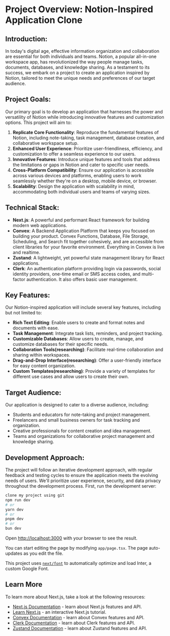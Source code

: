 # Project Overview: Notion-Inspired Application Clone

## Introduction:

In today's digital age, effective information organization and collaboration are essential for both individuals and teams. Notion, a popular all-in-one workspace app, has revolutionized the way people manage tasks, documents, databases, and knowledge sharing. As a testament to its success, we embark on a project to create an application inspired by Notion, tailored to meet the unique needs and preferences of our target audience.

## Project Goals:

Our primary goal is to develop an application that harnesses the power and versatility of Notion while introducing innovative features and customization options. This project will aim to:

1. **Replicate Core Functionality**: Reproduce the fundamental features of Notion, including note-taking, task management, database creation, and collaborative workspace setup.
2. **Enhanced User Experience**: Prioritize user-friendliness, efficiency, and customization to offer a seamless experience to our users.
3. **Innovative Features**: Introduce unique features and tools that address the limitations or gaps in Notion and cater to specific user needs.
4. **Cross-Platform Compatibility**: Ensure our application is accessible across various devices and platforms, enabling users to work seamlessly whether they're on a desktop, mobile device, or browser.
5. **Scalability**: Design the application with scalability in mind, accommodating both individual users and teams of varying sizes.

## Technical Stack:

- **Next.js**: A powerful and performant React framework for building modern web applications.
- **Convex**: A Backend Application Platform that keeps you focused on building your product. Convex Functions, Database, File Storage, Scheduling, and Search fit together cohesively, and are accessible from client libraries for your favorite environment. Everything in Convex is live and realtime.
- **Zustand**: A lightweight, yet powerful state management library for React applications.
- **Clerk**: An authentication platform providing login via passwords, social identity providers, one-time email or SMS access codes, and multi-factor authentication. It also offers basic user management.

## Key Features:

Our Notion-inspired application will include several key features, including but not limited to:

- **Rich Text Editing**: Enable users to create and format notes and documents with ease.
- **Task Management**: Integrate task lists, reminders, and project tracking.
- **Customizable Databases**: Allow users to create, manage, and customize databases for their specific needs.
- **Collaboration Tools(researching)**: Facilitate real-time collaboration and sharing within workspaces.
- **Drag-and-Drop Interface(researching)**: Offer a user-friendly interface for easy content organization.
- **Custom Templates(researching)**: Provide a variety of templates for different use cases and allow users to create their own.

## Target Audience:

Our application is designed to cater to a diverse audience, including:

- Students and educators for note-taking and project management.
- Freelancers and small business owners for task tracking and organization.
- Creative professionals for content creation and idea management.
- Teams and organizations for collaborative project management and knowledge sharing.

## Development Approach:

The project will follow an iterative development approach, with regular feedback and testing cycles to ensure the application meets the evolving needs of users. We'll prioritize user experience, security, and data privacy throughout the development process.
First, run the development server:

```bash
clone my project using git
npm run dev
# or
yarn dev
# or
pnpm dev
# or
bun dev
```

Open [http://localhost:3000](http://localhost:3000) with your browser to see the result.

You can start editing the page by modifying `app/page.tsx`. The page auto-updates as you edit the file.

This project uses [`next/font`](https://nextjs.org/docs/basic-features/font-optimization) to automatically optimize and load Inter, a custom Google Font.

## Learn More

To learn more about Next.js, take a look at the following resources:

- [Next.js Documentation](https://nextjs.org/docs) - learn about Next.js features and API.
- [Learn Next.js](https://nextjs.org/learn) - an interactive Next.js tutorial.
- [Convex Documentation](https://docs.convex.dev/) - learn about Convex features and API.
- [Clerk Documentation](https://clerk.com/docs) - learn about Clerk features and API.
- [Zustand Documentation](https://docs.pmnd.rs/zustand/getting-started/introduction) - learn about Zustand features and API.

<!-- ## Deploy on Vercel

The easiest way to deploy your Next.js app is to use the [Vercel Platform](https://vercel.com/new?utm_medium=default-template&filter=next.js&utm_source=create-next-app&utm_campaign=create-next-app-readme) from the creators of Next.js.

Check out our [Next.js deployment documentation](https://nextjs.org/docs/deployment) for more details. -->
